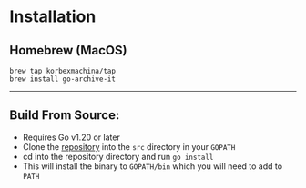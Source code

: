 # Installation

## Homebrew (MacOS)

```
brew tap korbexmachina/tap
brew install go-archive-it
```

---

## Build From Source:

- Requires Go v1.20 or later
- Clone the [repository](https://github.com/korbexmachina/go-archive-it) into the `src` directory in your `GOPATH`
- cd into the repository directory and run `go install`
- This will install the binary to `GOPATH/bin` which you will need to add to `PATH`
